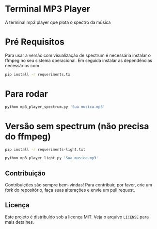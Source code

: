 # Terminal MP3 Player
A terminal mp3 player que plota o spectro da música

# Pré Requisitos
Para usar a versão com visualização de spectrum é necessária instalar o ffmpeg no seu sistema operacional.
Em seguida instalar as dependências necessários com
```bash
pip install -r requeriments.tx
```

# Para rodar
```bash
python mp3_player_spectrum.py 'Sua musica.mp3'
```

# Versão sem spectrum (não precisa do ffmpeg)
```bash
pip install -r requeriments-light.txt
```

```bash             
python mp3_player_light.py 'Sua musica.mp3'
```

## Contribuição

Contribuições são sempre bem-vindas! Para contribuir, por favor, crie um fork do repositório, faça suas alterações e envie um pull request.

## Licença

Este projeto é distribuído sob a licença MIT. Veja o arquivo `LICENSE` para mais detalhes.

